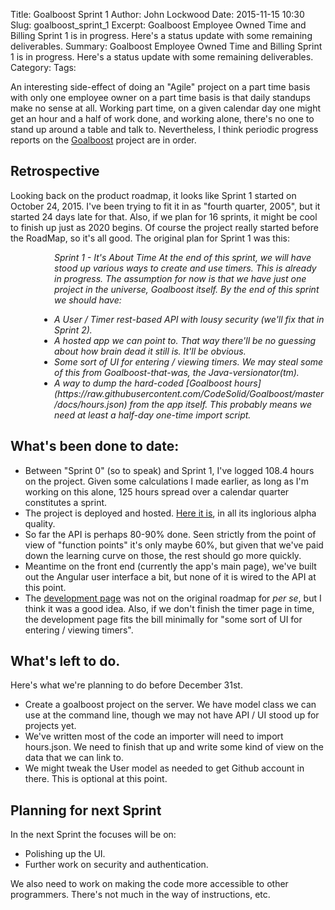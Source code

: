 Title: Goalboost Sprint 1
Author: John Lockwood
Date: 2015-11-15 10:30
Slug: goalboost_sprint_1
Excerpt: Goalboost Employee Owned Time and Billing Sprint 1 is in progress.  Here's a status update with some remaining deliverables.
Summary: Goalboost Employee Owned Time and Billing Sprint 1 is in progress.  Here's a status update with some remaining deliverables.
Category: 
Tags: 

An interesting side-effect of doing an "Agile" project on a part time basis with only one employee owner on a part time basis is that daily standups make no sense at all.  Working part time, on a given calendar day one might get an hour and a half of work done, and working alone, there's no one to stand up around a table and talk to.  Nevertheless, I think periodic progress reports on the [Goalboost](http://localhost:8000/goalboost.html) project are in order.

## Retrospective

Looking back on the product roadmap, it looks like Sprint 1 started on October 24, 2015.  I've been trying to fit it in as "fourth quarter, 2005",
but it started 24 days late for that.  Also, if we plan for 16 sprints, it might be cool to finish up just as 2020 begins.  Of course the project really started before the RoadMap, so it's all good.  The original plan for Sprint 1 was this:

<p style="padding-left:5em;"><em>Sprint 1 - It's About Time
At the end of this sprint, we will have stood up various ways to create and use timers.  This is already in progress.  The assumption for now is that
we have just one project in the universe, Goalboost itself.  By the end of this sprint we should have:<br />
<ul style="padding-left:5em;"><li>A User / Timer rest-based API with lousy security (we'll fix that in Sprint 2).</li>
<li>A hosted app we can point to.  That way there'll be no guessing about how brain dead it still is.  It'll be obvious.</li>
<li>Some sort of UI for entering / viewing timers.  We may steal some of this from Goalboost-that-was, the Java-versionator(tm).</li>
<li>A way to dump the hard-coded [Goalboost hours](https://raw.githubusercontent.com/CodeSolid/Goalboost/master/docs/hours.json) from the app itself.  This probably means we need at least a half-day one-time import script.</li></ul>
</em></p>

## What's been done to date:

* Between "Sprint 0" (so to speak) and Sprint 1, I've logged 108.4 hours on the project.  Given some calculations I made earlier, as long as I'm working on this alone, 125 hours spread over a calendar quarter constitutes a sprint.
* The project is deployed and hosted.  [Here it is](http://goalboost.com), in all its inglorious alpha quality.
* So far the API is perhaps 80-90% done.  Seen strictly from the point of view of "function points" it's only maybe 60%, but given that we've paid down the learning curve on those, the rest should go more quickly.
* Meantime on the front end (currently the app's main page), we've built out the Angular user interface a bit, but none of it is wired to the API at this 
point.
* The [development page](http://www.goalboost.com/development) was not on the original roadmap for *per se*, but I think it was a good idea.  Also, if we don't finish the timer page in time, the development page fits the bill minimally for "some sort of UI for entering / viewing timers".

## What's left to do.

Here's what we're planning to do before December 31st.

* Create a goalboost project on the server.  We have model class we can use at the command line, though we may not have API / UI stood up for projects yet.
* We've written most of the code an importer will need to import hours.json.  We need to finish that up and write some kind of view on the data that we can link to.
* We might tweak the User model as needed to get Github account in there. This is optional at this point.

## Planning for next Sprint

In the next Sprint the focuses will be on:

* Polishing up the UI.
* Further work on security and authentication.

We also need to work on making the code more accessible to other programmers.  There's not much in the way of instructions, etc.